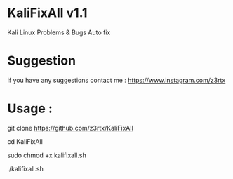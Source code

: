 # KaliFixAll v1.1
Kali Linux Problems & Bugs Auto fix

# Suggestion
If you have any suggestions contact me : https://www.instagram.com/z3rtx

# Usage :
git clone https://github.com/z3rtx/KaliFixAll

cd KaliFixAll

sudo chmod +x kalifixall.sh

./kalifixall.sh

